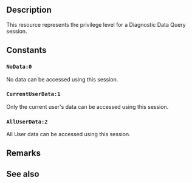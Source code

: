 ## Description

This resource represents the privilege level for a Diagnostic Data Query session.

## Constants

### `NoData:0`

No data can be accessed using this session.

### `CurrentUserData:1`

Only the current user's data can be accessed using this session.

### `AllUserData:2`

All User data can be accessed using this session.

## Remarks

## See also